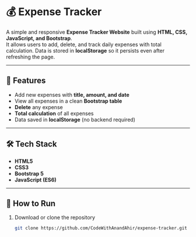 # 💰 Expense Tracker

A simple and responsive **Expense Tracker Website** built using **HTML, CSS, JavaScript, and Bootstrap**.  
It allows users to add, delete, and track daily expenses with total calculation. Data is stored in **localStorage** so it persists even after refreshing the page.

---

## 🚀 Features
- Add new expenses with **title, amount, and date**  
- View all expenses in a clean **Bootstrap table**  
- **Delete** any expense  
- **Total calculation** of all expenses  
- Data saved in **localStorage** (no backend required)

---

## 🛠️ Tech Stack
- **HTML5**  
- **CSS3**  
- **Bootstrap 5**  
- **JavaScript (ES6)**  
---

## 📂 How to Run
1. Download or clone the repository  
   ```bash
   git clone https://github.com/CodeWithAnandAhir/expense-tracker.git
